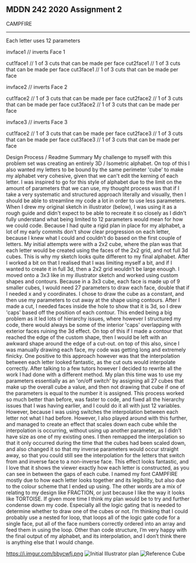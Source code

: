 ## MDDN 242 2020 Assignment 2


CAMPFIRE
_________________________________________________________________________________

Each letter uses 12 parameters

invface1 // inverts Face 1

cut1face1 // 1 of 3 cuts that can be made per face
cut2face1 // 1 of 3 cuts that can be made per face
cut3face1 // 1 of 3 cuts that can be made per face

invface2 // inverts Face 2

cut1face2 // 1 of 3 cuts that can be made per face
cut2face2 // 1 of 3 cuts that can be made per face
cut3face2 // 1 of 3 cuts that can be made per face

invface3 // inverts Face 3

cut1face2 // 1 of 3 cuts that can be made per face
cut2face3 // 1 of 3 cuts that can be made per face
cut3face3 // 1 of 3 cuts that can be made per face

Design Process / Readme Summary
My challenge to myself with this problem set was creating an entirely 3D / Isometric alphabet. On top of this I also wanted my letters to be bound by the same perimeter 'cube' to make my alphabet very cohesive, given that we can't edit the kerning of each letter. I was inspired to go for this style of alphabet due to the limit on the amount of parameters that we can use, my thought process was that if I take a very systematic and structured approach literally and visually, then I should be able to streamline my code a lot in order to use less parameters.
When I drew my original sketch in illustrator (below), I was using it as a rough guide and didn't expect to be able to recreate it so closely as I didn't fully understand what being limited to 12 parameters would mean for how we could code. Because I had quite a rigid plan in place for my alphabet, a lot of my early commits don't show clear progression on each letter, because I knew what I could and couldn’t do based on the first couple of letters. 
My initial attempts were with a 2x2 cube, where the plan was that each letter would be created using the faces of the 2x2 grid, and not full 3d cubes. This is why my sketch looks quite different to my final alphabet. After I worked a bit on that I realised that I was limiting myself a bit, and if I wanted to create it in full 3d, then a 2x2 grid wouldn’t be large enough.
I moved onto a 3x3 like in my illustrator sketch and worked using custom shapes and contours. Because in a 3x3 cube, each face is made up of 9 smaller cubes, I would need 27 parameters to draw each face, double that if I needed x and y coordinates. I chose to draw the cube as a constant, and then use my parameters to cut away at the shape using contours. After I made a cut, I needed faces inside the hole to show that it is 3d, so I drew 'caps' based off the position of each contour. This ended being a big problem as it led lots of hierarchy issues, where however I structured my code, there would always be some of the interior 'caps' overlapping with exterior faces ruining the 3d effect. On top of this if I made a contour that reached the edge of the custom shape, then I would be left with an awkward shape around the edge of a cut-out. on top of this also, since I was manually drawing each face, my code was getting long and extremely finicky. One positive to this approach however was that the interpolation between each letter looked fantastic, as the cut outs would interpolate correctly.
After talking to a few tutors however I decided to rewrite all the work I had done with a different method. My plan this time was to use my parameters essentially as an 'on/off switch' by assigning all 27 cubes that make up the overall cube a value, and then not drawing that cube if one of the parameters is equal to the number it is assigned. This process worked so much better than before, was faster to code, and fixed all the hierarchy issues that I was having earlier, and I could do it all with just 12 variables. However, because I was using switches the interpolation between each letter not what I had before. However, I also played around with this further, and managed to create an effect that scales down each cube while the interpolation is occurring, without using up another parameter, as I didn’t have size as one of my existing ones. I then remapped the interpolation so that it only occurred during the time that the cubes had been scaled down, and also changed it so that my inverse parameters would occur straight away, so that you could still see the interpolation for the letters that switch from and inverse face to a non-inverse face. This effect looks fantastic, and I love that it shows the viewer exactly how each letter is constructed, as you can see in between the gaps of each cube.
I named my font CAMPFIRE mostly due to how each letter looks together and its legibility, but also due to the colour scheme that I ended up using. The other words are a mix of relating to my design like FRACTION, or just because I like the way it looks like TORTOISE.
If given more time I think my plan would be to try and further condense down my code. Especially all the logic gating that is needed to determine whether to draw one of the cubes or not. I’m thinking that I could probably use a nested for loop, that loops all of the logic gate code for a single face, put all of the face numbers correctly ordered into an array and feed them in using the loop.
Other than code structure, I’m very happy with the final output of my alphabet, and its interpolation, and I don’t think there is anything else that I would change.


https://i.imgur.com/bbycwfj.png
![Initial Illustrator plan](https://i.imgur.com/DSisx1r.png)
![Reference Cube](https://i.imgur.com/jBsV5cI.jpg)